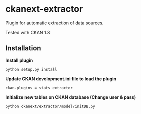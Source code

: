 ckanext-extractor
=================

Plugin for automatic extraction of data sources.

Tested with CKAN 1.8

 Installation
--------------

**Install plugin**

    python setup.py install
    
**Update CKAN development.ini file to load the plugin**

    ckan.plugins = stats extractor
    
**Initialize new tables on CKAN database (Change user & pass)**

    python ckanext/extractor/model/initDB.py
